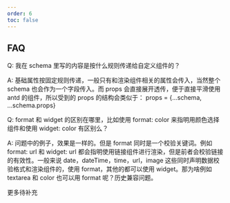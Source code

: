 ```yaml
---
order: 6
toc: false
---
```


## FAQ

Q: 我在 schema 里写的内容是按什么规则传递给自定义组件的？

A: 基础属性按固定规则传递，一般只有和渲染组件相关的属性会传入，当然整个 schema 也会作为一个字段传入。而 props 会直接展开透传，便于直接平滑使用 antd 的组件，所以受到的 props 的结构会类似于： props = {...schema, ...schema.props}

Q: format 和 widget 的区别在哪里，比如使用 format: color 来指明用颜色选择组件和使用 widget: color 有区别么？

A: 问题中的例子，效果是一样的。但是 format 同时是一个校验关键词。例如 format: url 和 widget: url 都会指明使用链接组件进行渲染，但是前者会校验链接的有效性。一般来说 date，dateTime，time，url，image 这些同时声明数据校验格式和渲染组件的，使用 format，其他的都可以使用 widget。那为啥例如 textarea 和 color 也可以用 format 呢？历史兼容问题。

更多待补充
